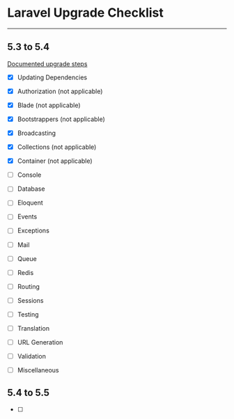 # Laravel Upgrade Checklist

***


## 5.3 to 5.4 
[Documented upgrade steps](https://laravel.com/docs/5.4/upgrade)

- [x] Updating Dependencies
- [x] Authorization (not applicable)
- [x] Blade (not applicable)
- [x] Bootstrappers (not applicable)
- [x] Broadcasting
- [x] Collections (not applicable)
- [x] Container (not applicable)
- [ ] Console
- [ ] Database
- [ ] Eloquent
- [ ] Events
- [ ] Exceptions
- [ ] Mail
- [ ] Queue
- [ ] Redis
- [ ] Routing
- [ ] Sessions
- [ ] Testing
- [ ] Translation
- [ ] URL Generation
- [ ] Validation
- [ ] Miscellaneous



## 5.4 to 5.5
- [ ]
